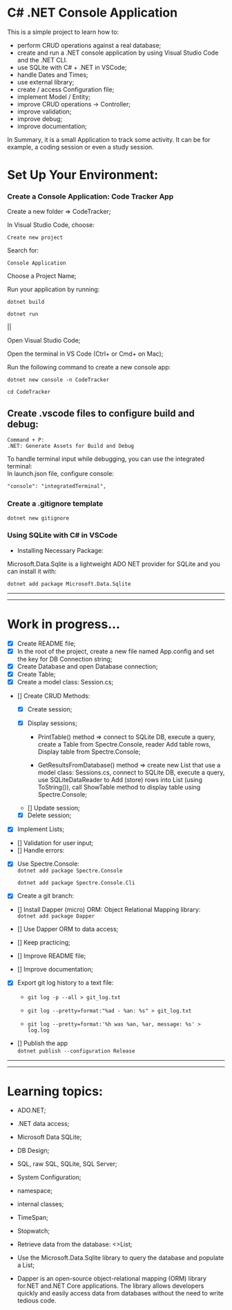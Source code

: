 # C# .NET Console Application

This is a simple project to learn how to:

- perform CRUD operations against a real database;
- create and run a .NET console application by using Visual Studio Code and the .NET CLI.
- use SQLite with C# + .NET in VSCode;
- handle Dates and Times;
- use external library;
- create / access Configuration file;
- implement Model / Entity;
- improve CRUD operations -> Controller;
- improve validation;
- improve debug;
- improve documentation;

In Summary, it is a small Application to track some activity. It can be for example, a coding session or even a study session.

# Set Up Your Environment:

### Create a Console Application: Code Tracker App

Create a new folder => CodeTracker;

In Visual Studio Code, choose:

    Create new project

Search for:

    Console Application

Choose a Project Name;

Run your application by running:

`dotnet build`

`dotnet run`

||

Open Visual Studio Code;

Open the terminal in VS Code (Ctrl+ or Cmd+ on Mac);

Run the following command to create a new console app:

`dotnet new console -n CodeTracker`

`cd CodeTracker`

## Create .vscode files to configure build and debug:

```
Command + P:
.NET: Generate Assets for Build and Debug
```

To handle terminal input while debugging, you can use the integrated terminal:  
 In launch.json file, configure console:

    "console": "integratedTerminal",

### Create a .gitignore template

`dotnet new gitignore`

### Using SQLite with C# in VSCode

- Installing Necessary Package:

Microsoft.Data.Sqlite is a lightweight ADO NET provider for SQLite and you can install it with:

`dotnet add package Microsoft.Data.Sqlite`

---

---

# Work in progress...

- [x] Create README file;
- [x] In the root of the project, create a new file named App.config and set the key for DB Connection string;
- [x] Create Database and open Database connection;
- [x] Create Table;
- [x] Create a model class: Session.cs;
- [] Create CRUD Methods:

  - [x] Create session;
  - [x] Display sessions;

    - PrintTable() method => connect to SQLite DB, execute a query, create a Table from Spectre.Console, reader Add table rows, Display table from Spectre.Console;

    - GetResultsFromDatabase() method => create new List that use a model class: Sessions.cs, connect to SQLite DB, execute a query, use SQLiteDataReader to Add (store) rows into List (using ToString()), call ShowTable method to display table using Spectre.Console;

  - [] Update session;
  - [x] Delete session;

- [x] Implement Lists;
- [] Validation for user input;
- [] Handle errors:

- [x] Use Spectre.Console:  
       `dotnet add package Spectre.Console`

  `dotnet add package Spectre.Console.Cli`

- [x] Create a git branch:  
- [] Install Dapper (micro) ORM: Object Relational Mapping library:    
  `dotnet add package Dapper`

- [] Use Dapper ORM to data access;

- [] Keep practicing;
- [] Improve README file;
- [] Improve documentation;

- [x] Export git log history to a text file:

  - `git log -p --all > git_log.txt`

  - `git log --pretty=format:"%ad - %an: %s" > git_log.txt`

  - `git log --pretty=format:'%h was %an, %ar, message: %s' > log.log`

- [] Publish the app  
  `dotnet publish --configuration Release`

---

---

# Learning topics:

- ADO.NET;
- .NET data access;
- Microsoft Data SQLite;
- DB Design;
- SQL, raw SQL, SQLite, SQL Server;
- System Configuration;
- namespace;
- internal classes;
- TimeSpan;
- Stopwatch;
- Retrieve data from the database: <>List;
- Use the Microsoft.Data.Sqlite library to query the database and populate a List<Session>;

- Dapper is an open-source object-relational mapping (ORM) library for.NET and.NET Core applications. The library allows developers quickly and easily access data from databases without the need to write tedious code.
<!--

git add .

git commit -m " "

git push -u origin main

git log --pretty=format:"%ad - %an: %s" > git_log.txt

git log --pretty=format:'%h was %an, %ar, message: %s' > log.log

-->

<!--

sqlite3

.open codesessions.db

.mode column

.headers on

.tables
sqlite> SELECT * FROM sessions;
INSERT INTO sessions (date, duration) VALUES ('today', 'now');
sqlite>.exit
 -->

<!--


/Users/lilian/Dev/cSharpProjects/CodeTracker/CodeTracker/SessionController.cs(213,51): warning CS8600: Converting null literal or possible null value to non-nullable type. [/Users/lilian/Dev/cSharpProjects/CodeTracker/CodeTracker/CodeTracker.csproj]
/Users/lilian/Dev/cSharpProjects/CodeTracker/CodeTracker/SessionController.cs(216,67): warning CS8604: Possible null reference argument for parameter 's' in 'DateTime DateTime.Parse(string s)'. [/Users/lilian/Dev/cSharpProjects/CodeTracker/CodeTracker/CodeTracker.csproj]
/Users/lilian/Dev/cSharpProjects/CodeTracker/CodeTracker/SessionController.cs(223,53): warning CS8600: Converting null literal or possible null value to non-nullable type. [/Users/lilian/Dev/cSharpProjects/CodeTracker/CodeTracker/CodeTracker.csproj]
/Users/lilian/Dev/cSharpProjects/CodeTracker/CodeTracker/SessionController.cs(226,69): warning CS8604: Possible null reference argument for parameter 's' in 'DateTime DateTime.Parse(string s)'. [/Users/lilian/Dev/cSharpProjects/CodeTracker/CodeTracker/CodeTracker.csproj]


 -->

<!--
01/10=>
To save a database table into a List<> using Microsoft.Data.Sqlite,
- how to connect to an SQLite database, execute a query, and store the results in a List<Sessions> -->

<!--

03/10=> 
To access the List in Other Methods

 -->

<!-- Internal error in the debugger.
Exception = System.Net.Sockets.SocketException
Message = Broken pipe
Code = 80004005
at System.Net.Sockets.Socket.Send(ReadOnlySpan`1 buffer, SocketFlags socketFlags)
   at System.IO.Pipes.PipeStream.WriteCore(ReadOnlySpan`1 buffer)
Internal error in the debugger. -->


<!-- 

 -->